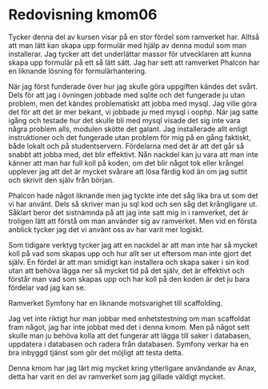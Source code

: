 ---
---
Redovisning kmom06
=========================

Tycker denna del av kursen visar på en stor fördel som ramverket har. Alltså att man lätt kan skapa upp formulär med hjälp av denna modul som man installerar. Jag tycker att det underlättar massor för utvecklaren att kunna skapa upp formulär på ett så lätt sätt. Jag har sett att ramverket Phalcon har en liknande lösning för formulärhantering.

När jag först funderade över hur jag skulle göra uppgiften kändes det svårt. Dels för att jag i övningen jobbade med sqlite och det fungerade ju utan problem, men det kändes problematiskt att jobba med mysql. Jag ville göra det för att det är mer bekant, vi jobbade ju med mysql i oophp.
När jag satte igång och testade hur det skulle bli med mysql visade det sig inte vara några problem alls, modulen skötte det galant. Jag installerade allt enligt instruktioner och det fungerade utan problem för mig på en gång faktiskt, både lokalt och på studentservern. Fördelarna med det är att det går så snabbt att jobba med, det blir effektivt. Nån nackdel kan ju vara att man inte känner att man har full koll på koden, om det blir något tok eller krångel upplever jag att det är mycket svårare att lösa färdig kod än om jag suttit och skrivit den själv från början.

Phalcon hade något liknande men jag tyckte inte det såg lika bra ut som det vi har använt. Dels så skriver man ju sql kod och sen såg det krångligare ut. Såklart beror det sistnämnda på att jag inte satt mig in i ramverket, det är troligen lätt att förstå om man använder sig av ramverket. Men vid en första anblick tycker jag det vi använt oss av har varit mer logiskt.

Som tidigare verktyg tycker jag att en nackdel är att man inte har så mycket koll på vad som skapas upp och hur allt ser ut eftersom man inte gjort det själv. En fördel är att man smidigt kan installera och skapa saker i sin kod utan att behöva lägga ner så mycket tid på det själv, det är effektivt och förstår man vad som skapas upp och har koll på den koden är det ju bara fördelar vad jag kan se.

Ramverket Symfony har en liknande motsvarighet till scaffolding.

Jag vet inte riktigt hur man jobbar med enhetstestning om man scaffoldat fram något, jag har inte jobbat med det i denna kmom. Men på något sett skulle man ju behöva kolla att det fungerar att lägga till saker i databasen, uppdatera i databasen och radera från databasen. Symfony verkar ha en bra inbyggd tjänst som gör det möjligt att testa detta.

Denna kmom har jag lärt mig mycket kring ytterligare användande av Anax, detta har varit en del av ramverket som jag gillade väldigt mycket.
